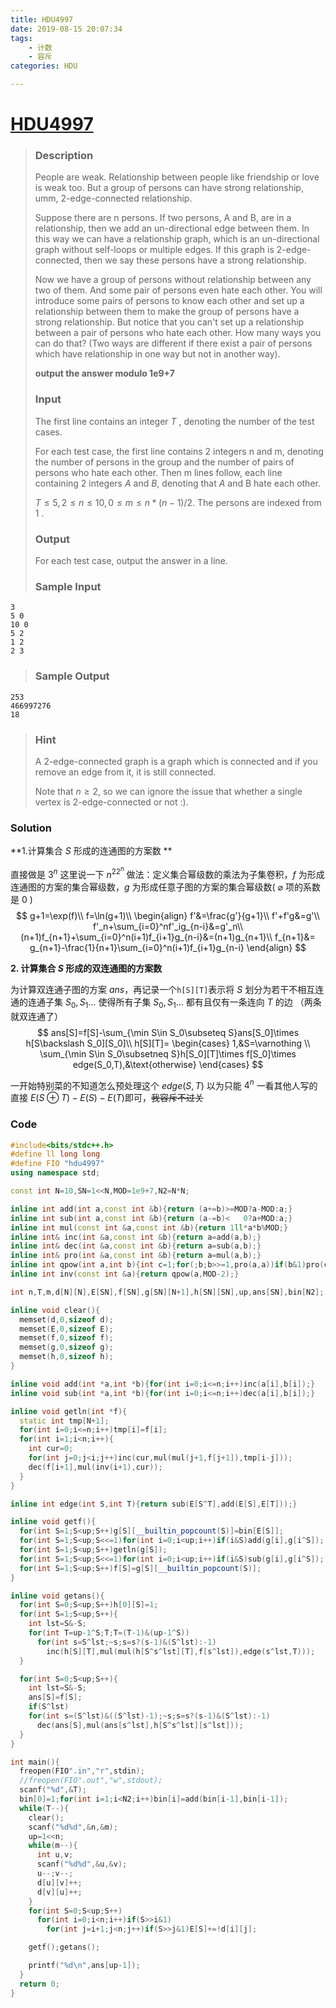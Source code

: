 ```yaml
---
title: HDU4997
date: 2019-08-15 20:07:34
tags: 
	- 计数
	- 容斥
categories: HDU

---
```


# [HDU4997](http://acm.hdu.edu.cn/showproblem.php?pid=4997)

> ### Description
>
> People are weak. Relationship between people like friendship or love is weak too. But a group of persons can have strong relationship, umm, 2-edge-connected relationship.
>
> Suppose there are n persons. If two persons, A and B, are in a relationship, then we add an un-directional edge between them. In this way we can have a relationship graph, which is an un-directional graph without self-loops or multiple edges. If this graph is 2-edge-connected, then we say these persons have a strong relationship.
>
> Now we have a group of persons without relationship between any two of them. And some pair of persons even hate each other. You will introduce some pairs of persons to know each other and set up a relationship between them to make the group of persons have a strong relationship. But notice that you can't set up a relationship between a pair of persons who hate each other. How many ways you can do that? (Two ways are different if there exist a pair of persons which have relationship in one way but not in another way).
>
> **output the answer modulo 1e9+7**
>
> ### Input
>
> The first line contains an integer $T$ , denoting the number of the test cases.
>
> For each test case, the first line contains 2 integers n and m, denoting the number of persons in the group and the number of pairs of persons who hate each other. Then m lines follow, each line containing 2 integers $A$ and $B$, denoting that $A$ and B hate each other.
>
> $T\leq5, 2\leq n\leq 10, 0\leq m\leq n*(n-1)/2.$ The persons are indexed from $1$ .
>
> ### Output
>
> For each test case, output the answer in a line.
>
> ### Sample Input
```
3
5 0
10 0
5 2
1 2
2 3
```
>###  Sample Output
```
253
466997276
18
```
> ### Hint
> A 2-edge-connected graph is a graph which is connected and if you remove an edge from it, it is still connected.
>
> Note that $n\geq 2$,  so we can ignore the issue that whether a single vertex is 2-edge-connected or not :). 

### Solution

**1.计算集合 $S$ 形成的连通图的方案数 **

直接做是 $3^n$ 这里说一下 $n^22^n$ 做法：定义集合幂级数的乘法为子集卷积，$f$ 为形成连通图的方案的集合幂级数，$g$ 为形成任意子图的方案的集合幂级数( $\varnothing$ 项的系数是 $0$ )
$$
g+1=\exp(f)\\
f=\ln(g+1)\\
\begin{align}
f'&=\frac{g'}{g+1}\\
f'+f'g&=g'\\
f'_n+\sum_{i=0}^nf'_ig_{n-i}&=g'_n\\
(n+1)f_{n+1}+\sum_{i=0}^n(i+1)f_{i+1}g_{n-i}&=(n+1)g_{n+1}\\
f_{n+1}&=
g_{n+1}-\frac{1}{n+1}\sum_{i=0}^n(i+1)f_{i+1}g_{n-i}
\end{align}
$$

**2. 计算集合 $S$ 形成的双连通图的方案数**

为计算双连通子图的方案 $ans$，再记录一个``h[S][T]``表示将 $S$ 划分为若干不相互连通的连通子集 $S_0,S_1\dots$ 使得所有子集 $S_0,S_1\dots$ 都有且仅有一条连向 $T$ 的边 （两条就双连通了）
$$
ans[S]=f[S]-\sum_{\min S\in S_0\subseteq S}ans[S_0]\times h[S\backslash S_0][S_0]\\
h[S][T]=
\begin{cases}
1,&S=\varnothing
\\
\sum_{\min S\in S_0\subsetneq S}h[S_0][T]\times f[S_0]\times edge(S_0,T),&\text{otherwise}
\end{cases}
$$

一开始特别菜的不知道怎么预处理这个 $edge(S,T)$ 以为只能 $4^n$ 一看其他人写的直接 $E(S\oplus T)-E(S)-E(T)$即可，~~我容斥不过关~~

### Code

```c++
#include<bits/stdc++.h>
#define ll long long
#define FIO "hdu4997"
using namespace std;

const int N=10,SN=1<<N,MOD=1e9+7,N2=N*N;

inline int add(int a,const int &b){return (a+=b)>=MOD?a-MOD:a;}
inline int sub(int a,const int &b){return (a-=b)<   0?a+MOD:a;}
inline int mul(const int &a,const int &b){return 1ll*a*b%MOD;}
inline int& inc(int &a,const int &b){return a=add(a,b);}
inline int& dec(int &a,const int &b){return a=sub(a,b);}
inline int& pro(int &a,const int &b){return a=mul(a,b);}
inline int qpow(int a,int b){int c=1;for(;b;b>>=1,pro(a,a))if(b&1)pro(c,a);return c;}
inline int inv(const int &a){return qpow(a,MOD-2);}

int n,T,m,d[N][N],E[SN],f[SN],g[SN][N+1],h[SN][SN],up,ans[SN],bin[N2];

inline void clear(){
  memset(d,0,sizeof d);
  memset(E,0,sizeof E);
  memset(f,0,sizeof f);
  memset(g,0,sizeof g);
  memset(h,0,sizeof h);
}

inline void add(int *a,int *b){for(int i=0;i<=n;i++)inc(a[i],b[i]);}
inline void sub(int *a,int *b){for(int i=0;i<=n;i++)dec(a[i],b[i]);}

inline void getln(int *f){
  static int tmp[N+1];
  for(int i=0;i<=n;i++)tmp[i]=f[i];
  for(int i=1;i<n;i++){
    int cur=0;
    for(int j=0;j<i;j++)inc(cur,mul(mul(j+1,f[j+1]),tmp[i-j]));
    dec(f[i+1],mul(inv(i+1),cur));
  }
}

inline int edge(int S,int T){return sub(E[S^T],add(E[S],E[T]));}

inline void getf(){
  for(int S=1;S<up;S++)g[S][__builtin_popcount(S)]=bin[E[S]];
  for(int S=1;S<up;S<<=1)for(int i=0;i<up;i++)if(i&S)add(g[i],g[i^S]);
  for(int S=1;S<up;S++)getln(g[S]);
  for(int S=1;S<up;S<<=1)for(int i=0;i<up;i++)if(i&S)sub(g[i],g[i^S]);
  for(int S=1;S<up;S++)f[S]=g[S][__builtin_popcount(S)];
}

inline void getans(){
  for(int S=0;S<up;S++)h[0][S]=1;
  for(int S=1;S<up;S++){
    int lst=S&-S;
    for(int T=up-1^S;T;T=(T-1)&(up-1^S))
      for(int s=S^lst;~s;s=s?(s-1)&(S^lst):-1)
        inc(h[S][T],mul(mul(h[S^s^lst][T],f[s^lst]),edge(s^lst,T)));
  }

  for(int S=0;S<up;S++){
    int lst=S&-S;
    ans[S]=f[S];
    if(S^lst)
    for(int s=(S^lst)&((S^lst)-1);~s;s=s?(s-1)&(S^lst):-1)
      dec(ans[S],mul(ans[s^lst],h[S^s^lst][s^lst]));
  }
}

int main(){
  freopen(FIO".in","r",stdin);
  //freopen(FIO".out","w",stdout);
  scanf("%d",&T);
  bin[0]=1;for(int i=1;i<N2;i++)bin[i]=add(bin[i-1],bin[i-1]);
  while(T--){
    clear();
    scanf("%d%d",&n,&m);
    up=1<<n;
    while(m--){
      int u,v;
      scanf("%d%d",&u,&v);
      u--;v--;
      d[u][v]++;
      d[v][u]++;
    }
    for(int S=0;S<up;S++)
      for(int i=0;i<n;i++)if(S>>i&1)
        for(int j=i+1;j<n;j++)if(S>>j&1)E[S]+=!d[i][j];

    getf();getans();

    printf("%d\n",ans[up-1]);
  }
  return 0;
}
```
